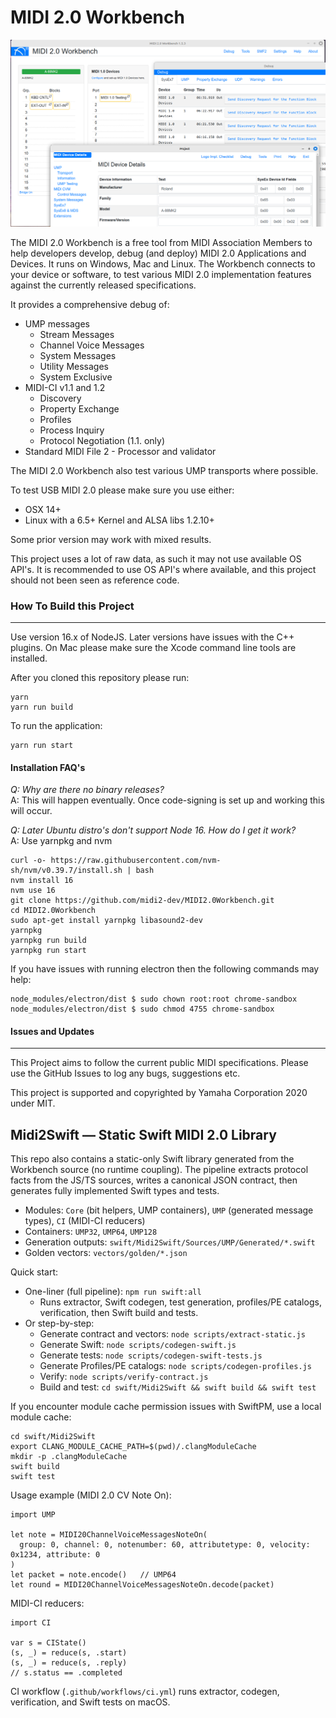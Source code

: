 # MIDI 2.0 Workbench
![img.png](img.png)

The MIDI 2.0 Workbench is a free tool from MIDI Association Members to help developers develop, debug (and deploy) MIDI 2.0 Applications and Devices. It runs on Windows, Mac and Linux.
The Workbench connects to your device or software, to test various MIDI 2.0 implementation features against the currently released specifications.

It provides a comprehensive debug of: 
* UMP messages
  * Stream Messages
  * Channel Voice Messages
  * System Messages
  * Utility Messages
  * System Exclusive
* MIDI-CI v1.1 and 1.2
  * Discovery
  * Property Exchange
  * Profiles
  * Process Inquiry
  * Protocol Negotiation (1.1. only)
* Standard MIDI File 2 - Processor and validator

The MIDI 2.0 Workbench also test various UMP transports where possible.

To test USB MIDI 2.0 please make sure you use either:
* OSX 14+
* Linux with a 6.5+ Kernel and ALSA libs 1.2.10+

Some prior version may work with mixed results.


This project uses a lot of raw data, as such it may not use available OS API's. It is recommended to use OS API's where 
available, and this project should not been seen as reference code.

### How To Build this Project
-----------------------
Use version 16.x of NodeJS. Later versions have issues with the C++ plugins.
On Mac please make sure the Xcode command line tools are installed.

After you cloned this repository
please run:
```
yarn
yarn run build
```
To run the application:
```
yarn run start
```

#### Installation FAQ's
_Q: Why are there no binary releases?_<br/>
A: This will happen eventually. Once code-signing is set up and working this will occur.

_Q: Later Ubuntu distro's don't support Node 16. How do I get it work?_<br/>
A: Use yarnpkg and nvm
```
curl -o- https://raw.githubusercontent.com/nvm-sh/nvm/v0.39.7/install.sh | bash
nvm install 16
nvm use 16
git clone https://github.com/midi2-dev/MIDI2.0Workbench.git
cd MIDI2.0Workbench
sudo apt-get install yarnpkg libasound2-dev
yarnpkg
yarnpkg run build
yarnpkg run start
```
If you have issues with running electron then the following commands may help:
```
node_modules/electron/dist $ sudo chown root:root chrome-sandbox
node_modules/electron/dist $ sudo chmod 4755 chrome-sandbox
```

#### Issues and Updates
-----------------
This Project aims to follow the current public MIDI specifications. 
Please use the GitHub Issues to log any bugs, suggestions etc. 

This project is supported and copyrighted by Yamaha Corporation 2020 under MIT. 

## Midi2Swift — Static Swift MIDI 2.0 Library

This repo also contains a static-only Swift library generated from the Workbench source (no runtime coupling). The pipeline extracts protocol facts from the JS/TS sources, writes a canonical JSON contract, then generates fully implemented Swift types and tests.

- Modules: `Core` (bit helpers, UMP containers), `UMP` (generated message types), `CI` (MIDI-CI reducers)
- Containers: `UMP32`, `UMP64`, `UMP128`
- Generation outputs: `swift/Midi2Swift/Sources/UMP/Generated/*.swift`
- Golden vectors: `vectors/golden/*.json`

Quick start:
- One-liner (full pipeline): `npm run swift:all`
  - Runs extractor, Swift codegen, test generation, profiles/PE catalogs, verification, then Swift build and tests.
- Or step-by-step:
  - Generate contract and vectors: `node scripts/extract-static.js`
  - Generate Swift: `node scripts/codegen-swift.js`
  - Generate tests: `node scripts/codegen-swift-tests.js`
  - Generate Profiles/PE catalogs: `node scripts/codegen-profiles.js`
  - Verify: `node scripts/verify-contract.js`
  - Build and test: `cd swift/Midi2Swift && swift build && swift test`

If you encounter module cache permission issues with SwiftPM, use a local module cache:

```
cd swift/Midi2Swift
export CLANG_MODULE_CACHE_PATH=$(pwd)/.clangModuleCache
mkdir -p .clangModuleCache
swift build
swift test
```

Usage example (MIDI 2.0 CV Note On):

```
import UMP

let note = MIDI20ChannelVoiceMessagesNoteOn(
  group: 0, channel: 0, notenumber: 60, attributetype: 0, velocity: 0x1234, attribute: 0
)
let packet = note.encode()   // UMP64
let round = MIDI20ChannelVoiceMessagesNoteOn.decode(packet)
```

MIDI-CI reducers:

```
import CI

var s = CIState()
(s, _) = reduce(s, .start)
(s, _) = reduce(s, .reply)
// s.status == .completed
```

CI workflow (`.github/workflows/ci.yml`) runs extractor, codegen, verification, and Swift tests on macOS.
